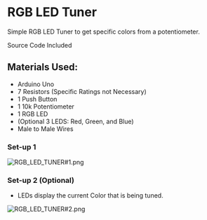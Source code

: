 # RGB LED Tuner
Simple RGB LED Tuner to get specific colors from a potentiometer.

Source Code Included

## Materials Used:
* Arduino Uno
* 7 Resistors (Specific Ratings not Necessary)
* 1 Push Button
* 1 10k Potentiometer
* 1 RGB LED
* (Optional 3 LEDS: Red, Green, and Blue)
* Male to Male Wires

### Set-up 1
![RGB_LED_TUNER#1.png](../main/README_Images/RGB_LED_TUNER#1.png)

### Set-up 2 (Optional)
* LEDs display the current Color that is being tuned.

![RGB_LED_TUNER#2.png](../main/README_Images/RGB_LED_TUNER#2.png)